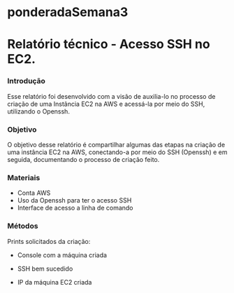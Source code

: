# ponderadaSemana3
# Relatório técnico - Acesso SSH no EC2.

### Introdução
Esse relatório foi desenvolvido com a visão de auxilia-lo no processo de criação de uma Instãncia EC2 na AWS e acessá-la por meio do SSH, utilizando o Openssh.

### Objetivo
O objetivo desse relatório é compartilhar algumas das etapas na criação de uma instância EC2 na AWS, conectando-a por meio do SSH (Openssh) e em seguida, documentando o processo de criação feito.

### Materiais
- Conta AWS
- Uso da Openssh para ter o acesso SSH
- Interface de acesso a linha de comando

### Métodos
Prints solicitados da criação:
- Console com a máquina criada

- SSH bem sucedido
- IP da máquina EC2 criada